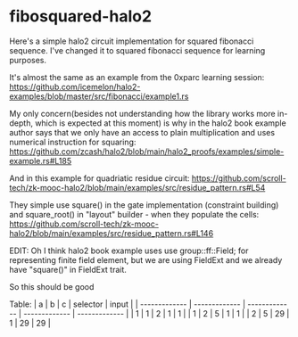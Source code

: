 # fibosquared-halo2
Here's a simple halo2 circuit implementation for squared fibonacci sequence. I've changed it to squared fibonacci sequence for learning purposes.

It's almost the same as an example from the 0xparc learning session:
https://github.com/icemelon/halo2-examples/blob/master/src/fibonacci/example1.rs

My only concern(besides not understanding how the library works more in-depth, which is expected at this moment) is why in the halo2 book example author says that we only have an access to plain multiplication and uses numerical instruction for squaring: https://github.com/zcash/halo2/blob/main/halo2_proofs/examples/simple-example.rs#L185

And in this example for quadriatic residue circuit: https://github.com/scroll-tech/zk-mooc-halo2/blob/main/examples/src/residue_pattern.rs#L54

They simple use square() in the gate implementation (constraint building) and square_root() in "layout" builder - when they populate the cells:
https://github.com/scroll-tech/zk-mooc-halo2/blob/main/examples/src/residue_pattern.rs#L146

EDIT:
Oh I think halo2 book example uses use group::ff::Field; for representing finite field element, but we are using FieldExt and we already have "square()" in FieldExt trait.

So this should be good

Table:
| a  | b | c | selector | input |
| ------------- | ------------- | ------------- | ------------- | ------------- |
| 1 | 1 | 2 | 1 | 1 |
| 1 | 2 | 5 | 1 | 1 |
| 2 | 5 | 29 | 1 | 29 |
29 |
